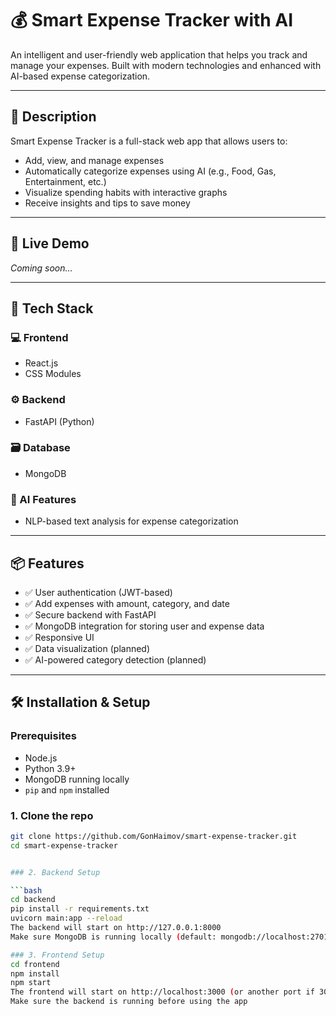 # 💰 Smart Expense Tracker with AI

An intelligent and user-friendly web application that helps you track and manage your expenses. Built with modern technologies and enhanced with AI-based expense categorization.

---

## 🧠 Description

Smart Expense Tracker is a full-stack web app that allows users to:

- Add, view, and manage expenses
- Automatically categorize expenses using AI (e.g., Food, Gas, Entertainment, etc.)
- Visualize spending habits with interactive graphs
- Receive insights and tips to save money

---

## 🚀 Live Demo

_Coming soon..._

---

## 🔧 Tech Stack

### 💻 Frontend
- React.js
- CSS Modules

### ⚙️ Backend
- FastAPI (Python)

### 🗃️ Database
- MongoDB

### 🤖 AI Features
- NLP-based text analysis for expense categorization

---

## 📦 Features

- ✅ User authentication (JWT-based)
- ✅ Add expenses with amount, category, and date
- ✅ Secure backend with FastAPI
- ✅ MongoDB integration for storing user and expense data
- ✅ Responsive UI
- ✅ Data visualization (planned)
- ✅ AI-powered category detection (planned)

---

## 🛠️ Installation & Setup

### Prerequisites

- Node.js
- Python 3.9+
- MongoDB running locally
- `pip` and `npm` installed

### 1. Clone the repo

```bash
git clone https://github.com/GonHaimov/smart-expense-tracker.git
cd smart-expense-tracker 


### 2. Backend Setup

```bash
cd backend
pip install -r requirements.txt
uvicorn main:app --reload
The backend will start on http://127.0.0.1:8000
Make sure MongoDB is running locally (default: mongodb://localhost:27017)

### 3. Frontend Setup
cd frontend
npm install
npm start
The frontend will start on http://localhost:3000 (or another port if 3000 is in use)
Make sure the backend is running before using the app

